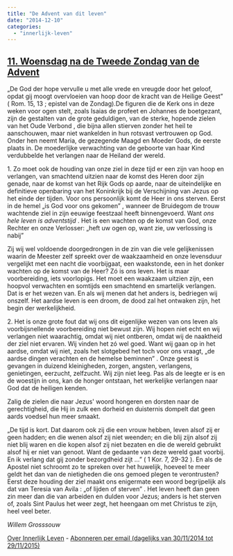 ```yaml
---
title: "De Advent van dit leven"
date: "2014-12-10"
categories: 
  - "innerlijk-leven"
---
```


## [11\. Woensdag na de Tweede Zondag van de Advent](http://ift.tt/12pDo15)

„De God der hope vervulle u met alle vrede en vreugde door het geloof, opdat gij moogt overvloeien van hoop door de kracht van de Heilige Geest” ( Rom. 15, 13 ; epistel van de Zondag).De figuren die de Kerk ons in deze weken voor ogen stelt, zoals Isaias de profeet en Johannes de boetgezant, zijn de gestalten van de grote geduldigen, van de sterke, hopende zielen van het Oude Verbond , die bijna allen stierven zonder het heil te aanschouwen, maar niet wankelden in hun rotsvast vertrouwen op God. Onder hen neemt Maria, de gezegende Maagd en Moeder Gods, de eerste plaats in. De moederlijke verwachting van de geboorte van haar Kind verdubbelde het verlangen naar de Heiland der wereld.

1\. Zo moet ook de houding van onze ziel in deze tijd er een zijn van hoop en verlangen, van smachtend uitzien naar de komst des Heren door zijn genade, naar de komst van het Rijk Gods op aarde, naar de uiteindelijke en definitieve openbaring van het Koninkrijk bij de Verschijning van Jezus op het einde der tijden. Voor ons persoonlijk komt de Heer in ons sterven. Eerst in de hemel „is God voor ons gekomen” , wanneer de Bruidegom de trouw wachtende ziel in zijn eeuwige feestzaal heeft binnengevoerd. Want _ons hele leven is adventstijd_ . Het is een wachten op de komst van God, onze Rechter en onze Verlosser: „heft uw ogen op, want zie, uw verlossing is nabij”

Zij wij wel voldoende doorgedrongen in de zin van die vele gelijkenissen waarin de Meester zelf spreekt over de waakzaamheid en onze levensduur vergelijkt met een nacht die voorbijgaat, een waakstonde, een in het donker wachten op de komst van de Heer? Zó is ons leven. Het is maar voorbereiding, iets voorlopigs. Het moet een waakzaam uitzien zijn, een hoopvol verwachten en somtijds een smachtend en smartelijk verlangen. Dat is er het wezen van. En als wij menen dat het anders is, bedriegen wij onszelf. Het aardse leven is een droom, de dood zal het ontwaken zijn, het begin der werkelijkheid.

2\. Het is onze grote fout dat wij ons dit eigenlijke wezen van ons leven als voorbijsnellende voorbereiding niet bewust zijn. Wij hopen niet echt en wij verlangen niet waarachtig, omdat wij niet ontberen, omdat wij de naaktheid der ziel niet ervaren. Wij vinden het zó wel goed. Want wij gaan op in het aardse, omdat wij niet, zoals het slotgebed het toch voor ons vraagt, „de aardse dingen verachten en de hemelse beminnen” . Onze geest is gevangen in duizend kleinigheden, zorgen, angsten, verlangens, genietingen, eerzucht, zelfzucht. Wij zijn niet leeg. Pas als de leegte er is en de woestijn in ons, kan de honger ontstaan, het werkelijke verlangen naar God dat de heiligen kenden.

Zalig de zielen die naar Jezus' woord hongeren en dorsten naar de gerechtigheid, die Hij in zulk een dorheid en duisternis dompelt dat geen aards voedsel hun meer smaakt.

„De tijd is kort. Dat daarom ook zij die een vrouw hebben, leven alsof zij er geen hadden; en die wenen alsof zij niet weenden; en die blij zijn alsof zij niet blij waren en die kopen alsof zij niet bezaten en die de wereld gebruikt alsof hij er niet van genoot. Want de gedaante van deze wereld gaat voorbij. En ik verlang dat gij zonder bezorgdheid zijt …” ( 1 Kor. 7, 29-32 ). En als de Apostel niet schroomt zo te spreken over het huwelijk, hoeveel te meer geldt het dan van de nietigheden die ons gemoed plegen te verontrusten? Eerst deze houding der ziel maakt ons enigermate een woord begrijpelijk als dat van Teresia van Avila : „of lijden of sterven” . Het leven heeft dan geen zin meer dan die van arbeiden en dulden voor Jezus; anders is het sterven of, zoals Sint Paulus het weer zegt, het heengaan om met Christus te zijn, heel veel beter.

_Willem Grosssouw_

[Over Innerlijk Leven](http://ift.tt/1y6X5mY) - [Abonneren per email (dagelijks van 30/11/2014 tot 29/11/2015)](http://eepurl.com/9P3DT)
